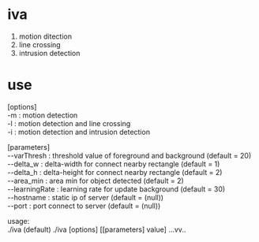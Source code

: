 # iva
1. motion ditection
2. line crossing
3. intrusion detection

# use

[options]  
-m : motion detection  
-l : motion detection and line crossing  
-i : motion detection and intrusion detection  

[parameters]  
--varThresh : threshold value of foreground and background (default = 20)  
--delta_w : delta-width for connect nearby rectangle (default = 1)  
--delta_h : delta-height for connect nearby rectangle (default = 2)  
--area_min : area min for object detected (default = 2)  
--learningRate : learning rate for update background (default = 30)  
--hostname : static ip of server (default = (null))  
--port : port connect to server (default = (null))  

usage:  
./iva (default)
./iva [options] [[parameters] value] ...vv..  
